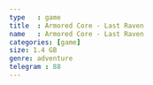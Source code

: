 ```yaml
---
type   : game
title  : Armored Core - Last Raven
name   : Armored Core - Last Raven
categories: [game]
size: 1.4 GB
genre: adventure
telegram : 88
---
```


